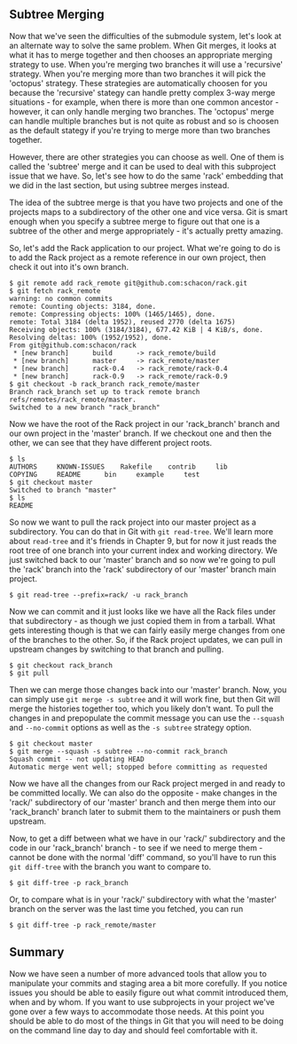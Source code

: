 ## Subtree Merging ##

Now that we've seen the difficulties of the submodule system, let's look at an alternate way to solve the same problem.  When Git merges, it looks at what it has to merge together and then chooses an appropriate merging strategy to use.  When you're merging two branches it will use a 'recursive' strategy.  When you're merging more than two branches it will pick the 'octopus' strategy.  These strategies are automatically choosen for you because the 'recursive' stategy can handle pretty complex 3-way merge situations - for example, when there is more than one common ancestor - however, it can only handle merging two branches.  The 'octopus' merge can handle multiple branches but is not quite as robust and so is choosen as the default stategy if you're trying to merge more than two branches together.

However, there are other strategies you can choose as well.  One of them is called the 'subtree' merge and it can be used to deal with this subproject issue that we have.  So, let's see how to do the same 'rack' embedding that we did in the last section, but using subtree merges instead.

The idea of the subtree merge is that you have two projects and one of the projects maps to a subdirectory of the other one and vice versa.  Git is smart enough when you specify a subtree merge to figure out that one is a subtree of the other and merge appropriately - it's actually pretty amazing.

So, let's add the Rack application to our project. What we're going to do is to add the Rack project as a remote reference in our own project, then check it out into it's own branch.

	$ git remote add rack_remote git@github.com:schacon/rack.git
	$ git fetch rack_remote
	warning: no common commits
	remote: Counting objects: 3184, done.
	remote: Compressing objects: 100% (1465/1465), done.
	remote: Total 3184 (delta 1952), reused 2770 (delta 1675)
	Receiving objects: 100% (3184/3184), 677.42 KiB | 4 KiB/s, done.
	Resolving deltas: 100% (1952/1952), done.
	From git@github.com:schacon/rack
	 * [new branch]      build      -> rack_remote/build
	 * [new branch]      master     -> rack_remote/master
	 * [new branch]      rack-0.4   -> rack_remote/rack-0.4
	 * [new branch]      rack-0.9   -> rack_remote/rack-0.9
	$ git checkout -b rack_branch rack_remote/master
	Branch rack_branch set up to track remote branch refs/remotes/rack_remote/master.
	Switched to a new branch "rack_branch"

Now we have the root of the Rack project in our 'rack\_branch' branch and our own project in the 'master' branch.  If we checkout one and then the other, we can see that they have different project roots.

	$ ls
	AUTHORS		KNOWN-ISSUES	Rakefile	contrib		lib
	COPYING		README		bin		example		test
	$ git checkout master
	Switched to branch "master"
	$ ls
	README

So now we want to pull the rack project into our master project as a subdirectory.  You can do that in Git with `git read-tree`.  We'll learn more about `read-tree` and it's friends in Chapter 9, but for now it just reads the root tree of one branch into your current index and working directory.  We just switched back to our 'master' branch and so now we're going to pull the 'rack' branch into the 'rack' subdirectory of our 'master' branch main project.

	$ git read-tree --prefix=rack/ -u rack_branch
	
Now we can commit and it just looks like we have all the Rack files under that subdirectory - as though we just copied them in from a tarball.  What gets interesting though is that we can fairly easily merge changes from one of the branches to the other.  So, if the Rack project updates, we can pull in upstream changes by switching to that branch and pulling.

	$ git checkout rack_branch
	$ git pull

Then we can merge those changes back into our 'master' branch.  Now, you can simply use `git merge -s subtree` and it will work fine, but then Git will merge the histories together too, which you likely don't want.  To pull the changes in and prepopulate the commit message you can use the `--squash` and `--no-commit` options as well as the `-s subtree` strategy option.
	
	$ git checkout master
	$ git merge --squash -s subtree --no-commit rack_branch
	Squash commit -- not updating HEAD
	Automatic merge went well; stopped before committing as requested

Now we have all the changes from our Rack project merged in and ready to be committed locally.  We can also do the opposite - make changes in the 'rack/' subdirectory of our 'master' branch and then merge them into our 'rack\_branch' branch later to submit them to the maintainers or push them upstream.

Now, to get a diff between what we have in our 'rack/' subdirectory and the code in our 'rack\_branch' branch - to see if we need to merge them - cannot be done with the normal 'diff' command, so you'll have to run this `git diff-tree` with the branch you want to compare to.

	$ git diff-tree -p rack_branch

Or, to compare what is in your 'rack/' subdirectory with what the 'master' branch on the server was the last time you fetched, you can run

	$ git diff-tree -p rack_remote/master

## Summary ##

Now we have seen a number of more advanced tools that allow you to manipulate your commits and staging area a bit more corefully.  If you notice issues you should be able to easily figure out what commit introduced them, when and by whom.  If you want to use subprojects in your project we've gone over a few ways to accommodate those needs.  At this point you should be able to do most of the things in Git that you will need to be doing on the command line day to day and should feel comfortable with it.


